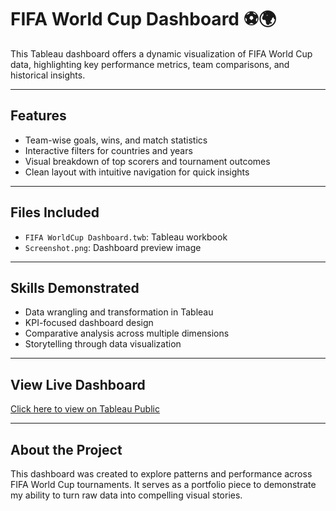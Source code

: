 # FIFA World Cup Dashboard ⚽🌍

This Tableau dashboard offers a dynamic visualization of FIFA World Cup data, highlighting key performance metrics, team comparisons, and historical insights.

---

## Features
- Team-wise goals, wins, and match statistics  
- Interactive filters for countries and years  
- Visual breakdown of top scorers and tournament outcomes  
- Clean layout with intuitive navigation for quick insights  

---

## Files Included
- `FIFA WorldCup Dashboard.twb`: Tableau workbook  
- `Screenshot.png`: Dashboard preview image  

---

## Skills Demonstrated
- Data wrangling and transformation in Tableau  
- KPI-focused dashboard design  
- Comparative analysis across multiple dimensions  
- Storytelling through data visualization  

---

## View Live Dashboard
[Click here to view on Tableau Public](https://public.tableau.com/app/profile/awinash.kumar3093/viz/Fifa_17568044534770/Dashboard1?publish=yes)  

---

## About the Project
This dashboard was created to explore patterns and performance across FIFA World Cup tournaments. It serves as a portfolio piece to demonstrate my ability to turn raw data into compelling visual stories.
